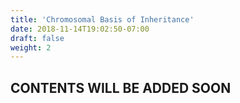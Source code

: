 ```yaml
---
title: 'Chromosomal Basis of Inheritance'
date: 2018-11-14T19:02:50-07:00
draft: false
weight: 2
---
```


## CONTENTS WILL BE ADDED SOON